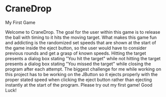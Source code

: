 # CraneDrop
My First Game 

Welcome to CraneDrop. The goal for the user within this game is to release the ball with timing to it hits the moving target. What makes this game fun and addicting is the randomized set speeds that are shown at the start of the game inside the eject button, so the user would have to consider previous rounds and get a grasp of known speeds. Hitting the target presents a dialog box stating "You hit the target" while not hitting the target presents a dialog box stating "You missed the target" while closing the program after each attempt. The biggest challenge for me while working on this project has to be working on the JButton so it ejects properly with the proper stated speed when clicking the eject button rather than ejecting instantly at the start of the program. Please try out my first game! Good Luck!
